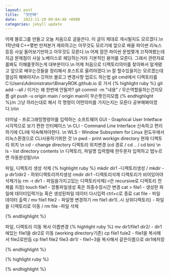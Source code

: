 ```yaml
---
layout: post
title:  "첫번째"
date:   2022-11-29 09:04:40 +0900
categories: jekyll update
---
```

어제 블로그를 만들고 오늘 처음으로 글을쓴다. 이 글이 제대로 게시될지도 모르겠다.\n
1학년때 C++몇번 만져본거 제외하고는 아무것도 모르기에 앞으로 배울 파이썬 리눅스 등등 사실 들어보기만하고 아무것도 모른다.\n
어제 잠깐 파이썬 문법몇개 끄적여봤는데 지금 문제점이 사실 노베이스로 헤딩하는거라 기본적인 용어를 모른다. 그래서 관련자료를봐도 이해를못하는게 대부분이다.\n
어제 처음으로 디렉토리의미를 찾아봐서 알게됐고 앞으로 배우는것들을 정리해서 포스트로 올려야겠다.\n
잘 할수있을지는 모르겠는데 열심히 해봐야지\n
  깃허브 블로그 변경사항 업로드 하는법
  git cmd에서 디렉토리를 C:\Users\Administrator\BinaryROK.github.io 로 가서
  {% highlight ruby %}
  git add --all / 이거는 왜 한번에 안될까?
  git commit -m "내용" / 무슨역할을하는건지모름
  git push -u origin main / origin main이 무슨뜻인지모름
{% endhighlight %}/n
그냥 하라는대로 해서 각 명령이 어떤의미를 가지는지는 모른다 공부해봐야겠다.\n\n

터미널 - 프로그래밍명령어를 입력하는 소프트웨어
GUI - Graphical User Intetface 시각적으로 보기 편한 인터페이스 \n
CLI - Command Line Interface 신속하고 편리하기에 CLI에 익숙해져야한다. \n
WLS - Window Subsystem for Linux 윈도우에서 리눅스환경으로 CLI사용하기위한 것 \n
pwd - print workign directory 현재 디렉토리 위치 \n
cd - change directory 디렉토리 위치변경 (cd 경로 / cd .. / cd bin) \n
ls - list directory contents \n
디렉토리, 파일명 입력할때 한두문자 입력하고 탭누르면 자동완성됨\n\n

파일, 디렉토리 생성 삭제 
{% highlight ruby %}
mkdir dir1 -디렉토리생성  / mkdir -p dir1/dir2 - 하위디렉토리까지생성
rmdir dir1 -디렉토리삭제 디렉토리가 비어있어야 삭제가능
rm -r dir1 - 파일을가지고있는 디렉토리삭제(-r은 recursive로 디렉토리 전체를 지정)
touch file1 - 깡통파일생성 혹은 최종수정시간 변경
cat > file1 - 생성한 파일에 데이터입력가능 혹은 생성된파일 데이터 다시입력 ctrl+c로 종료
cat file - 파일 데이터 출력 / mv file1 file2 - 파일명 변경하기
rm file1 dir1(..시 상위디렉토리) - 파일을 디렉토리로 이동 / rm file -파일 삭제

{% endhighlight %}

파일, 디렉토리 이동 복사 이름변경
{% highlight ruby %}
mv dir1/file1 dir2/ - dir1에있는 file1을 dir2로 이동 (working directory기준)
cp file1 fule2 - file1을 복사해서 file2로만듬
cp file1 file2 file3 dir1/ - file1~3을 복사해서 같은이름으로 dir1에저장

{% endhighlight %}



{% highlight ruby %}

{% endhighlight %}
